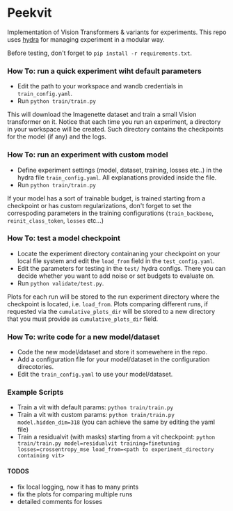 # Peekvit
Implementation of Vision Transformers & variants for experiments.
This repo uses [hydra](https://hydra.cc/) for managing experiment in a modular way.

Before testing, don't forget to `pip install -r requirements.txt`.

### How To: run a quick experiment wiht default parameters
- Edit the path to your workspace and wandb credentials in `train_config.yaml`. 
- Run `python train/train.py` 

This will download the Imagenette dataset and train a small Vision transformer on it. Notice that each time you run an experiment, a directory in your workspace will be created. Such directory contains the checkpoints for the model (if any) and the logs. 

### How To: run an experiment with custom model
- Define experiment settings (model, dataset, training, losses etc..) in the hydra file `train_config.yaml`. All explanations provided inside the file.
- Run `python train/train.py` 

If your model has a sort of trainable budget, is trained starting from a checkpoint or has custom regularizations, don't forget to set the correspoding parameters in the training configurations (`train_backbone`, `reinit_class_token`, `losses` etc...) 

### How To: test a model checkpoint
- Locate the experiment directory containaning your checkpoint on your local file system and edit the `load_from` field in the `test_config.yaml`. 
- Edit the parameters for testing in the `test/` hydra configs. There you can decide whether you want to add noise or set budgets to evaluate on.
- Run  `python validate/test.py`. 

Plots for each run will be stored to the run experiment directory where the checkpoint is located, i.e. `load_from`. Plots comparing different runs, if requested via the  `cumulative_plots_dir` will be stored to a new directory that you must provide as `cumulative_plots_dir` field.

### How To: write code for a new model/dataset
- Code the new model/dataset and store it somewehere in the repo.
- Add a configuration file for your model/dataset in the configuration direcotories.
- Edit the `train_config.yaml` to use your model/dataset.


### Example Scripts

- Train a vit with default params: `python train/train.py`
- Train a vit with custom params: `python train/train.py model.hidden_dim=318` (you can achieve the same by editing the yaml file)
- Train a residualvit (with masks) starting from a vit checkpoint: `python train/train.py model=residualvit training=finetuning losses=crossentropy_mse load_from=<path to experiment_directory containing vit>`



#### TODOS
- fix local logging, now it has to many prints
- fix the plots for comparing multiple runs
- detailed comments for losses
